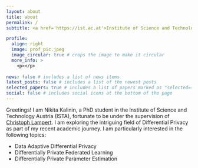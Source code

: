 ```yaml
---
layout: about
title: about
permalink: /
subtitle: <a href='https://ist.ac.at'>Institute of Science and Technology Austria</a>. 

profile:
  align: right
  image: prof_pic.jpeg
  image_circular: true # crops the image to make it circular
  more_info: >
    <p></p>
    
news: false # includes a list of news items
latest_posts: false # includes a list of the newest posts
selected_papers: true # includes a list of papers marked as "selected={true}"
social: false # includes social icons at the bottom of the page
---
```





Greetings! I am Nikita Kalinin, a PhD student  in the Institute of Science and Technology Austria (ISTA), fortunate to be under the supervision of <a href='https://ist.ac.at/en/research/lampert-group/'>Christoph Lampert</a>. I am exploring the intriguing field of Differential Privacy as part of my recent academic journey. I am particularly interested in the following topics:


<ul>
  <li>Data Adaptive Differential Privacy</li>
  <li>Differentially Private Federated Learning</li>
  <li>Differentially Private Parameter Estimation</li>
</ul>


